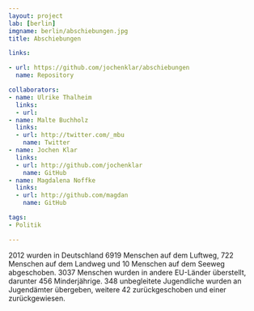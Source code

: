 ```yaml
---
layout: project
lab: [berlin]
imgname: berlin/abschiebungen.jpg
title: Abschiebungen

links:

- url: https://github.com/jochenklar/abschiebungen
  name: Repository

collaborators:
- name: Ulrike Thalheim
  links:
  - url:
- name: Malte Buchholz
  links:
  - url: http://twitter.com/_mbu
    name: Twitter
- name: Jochen Klar
  links:
  - url: http://github.com/jochenklar
    name: GitHub
- name: Magdalena Noffke
  links:
  - url: http://github.com/magdan
    name: GitHub

tags:
- Politik

---
```


2012 wurden in Deutschland 6919 Menschen auf dem Luftweg, 722 Menschen auf dem Landweg und 10 Menschen auf dem Seeweg abgeschoben. 3037 Menschen wurden in andere EU-Länder überstellt, darunter 456 Minderjährige. 348 unbegleitete Jugendliche wurden an Jugendämter übergeben, weitere 42 zurückgeschoben und einer zurückgewiesen.
